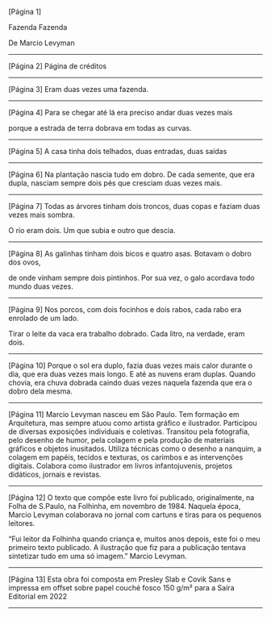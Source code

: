 [Página 1]

Fazenda Fazenda

De Marcio Levyman

---

[Página 2]
Página de créditos

---

[Página 3]
Eram duas vezes
uma fazenda.



---

[Página 4]
Para se chegar até lá
era preciso andar duas vezes mais

porque a estrada de terra
dobrava em todas as curvas.


---

[Página 5]
A casa tinha dois telhados,
duas entradas, duas saídas



---

[Página 6]
Na plantação nascia tudo em dobro. De cada semente, que era
dupla, nasciam sempre dois pés que cresciam duas vezes mais.



---

[Página 7]
Todas as árvores tinham dois troncos, duas copas
e faziam duas vezes mais sombra.

O rio eram dois.
Um que subia
e outro que descia.


---

[Página 8]
As galinhas tinham dois bicos e quatro asas.
Botavam o dobro dos ovos,

de onde vinham sempre dois pintinhos.
Por sua vez, o galo acordava todo mundo duas vezes.


---

[Página 9]
Nos porcos, com dois focinhos e dois rabos,
cada rabo era enrolado de um lado.

Tirar o leite da vaca era trabalho dobrado.
Cada litro, na verdade, eram dois.

---

[Página 10]
Porque o sol era duplo, fazia duas vezes
mais calor durante o dia, que era duas
vezes mais longo.
E até as nuvens eram duplas. Quando chovia,
era chuva dobrada caindo duas vezes naquela
fazenda que era o dobro dela mesma.


---

[Página 11]
Marcio Levyman nasceu em São Paulo. Tem formação em Arquitetura,
mas sempre atuou como artista gráfico e ilustrador. Participou de diversas
exposições individuais e coletivas. Transitou pela fotografia, pelo desenho
de humor, pela colagem e pela produção de materiais gráficos e objetos
inusitados. Utiliza técnicas como o desenho a nanquim, a colagem em papéis,
tecidos e texturas, os carimbos e as intervenções digitais. Colabora como
ilustrador em livros infantojuvenis, projetos didáticos, jornais e revistas.


---

[Página 12]
O texto que compõe este livro foi publicado, originalmente, na Folha de
S.Paulo, na Folhinha, em novembro de 1984. Naquela época, Marcio Levyman
colaborava no jornal com cartuns e tiras para os pequenos leitores.

“Fui leitor da Folhinha quando criança e, muitos anos depois, este
foi o meu primeiro texto publicado. A ilustração que fiz para a
publicação tentava sintetizar tudo em uma só imagem.”
Marcio Levyman.


---

[Página 13]
Esta obra foi composta em Presley Slab e Covik Sans
e impressa em offset sobre papel couché fosco 150 g/m²
para a Saíra Editorial em 2022


---


